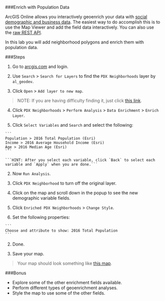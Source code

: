###Enrich with Population Data

ArcGIS Online allows you interactively geoenrich your data with [social demographic and business data](https://developers.arcgis.com/en/features/geo-enrichment/). The easiest way to do accomplish this is to use the Map Viewer and add the field data interactively. You can also use the [raw REST API](https://developers.arcgis.com/rest/geoenrichment/api-reference/geoenrichment-service-overview.htm).

In this lab you will add neighborhood polygons and enrich them with population data.

###Steps

1. Go to [arcgis.com](http://www.arcgis.com) and login.

2. Use `Search` > `Search for Layers` to find the `PDX Neighborhoods` layer by `al_geodev`.

3. Click `Open` > `Add layer to new map`.

> NOTE: If you are having difficulty finding it, just click [this link](http://www.arcgis.com/home/item.html?id=cc1d37e67e934a93b489ca4d82b07d9c).

4. Click `PDX Neighborhoods` > `Perform Analysis` > `Data Enrichment` > `Enrich Layer`.

  1. Click `Select Variables` and `Search` and select the following:

    ```
    Population > 2016 Total Population (Esri)
    Income > 2016 Average Household Income (Esri)
    Age > 2016 Median Age (Esri)
    ```

    ```HINT: After you select each variable, click `Back` to select each variable and `Apply` when you are done.```

  2. Now `Run Analysis`.

5. Click `PDX Neighborhood` to turn off the original layer.

6. Click on the map and scroll down in the popup to see the new demographic variable fields.

7. Click `Enriched PDX Neighborhoods` > `Change Style`.

  1. Set the following properties:

    ```
    Choose and attribute to show: 2016 Total Population
    ```

  2. Done.

8. Save your map.

> Your map should look something like [this map](http://www.arcgis.com/home/webmap/viewer.html?webmap=93cd156deb3e49abb7e48bf1b202cc61).

###Bonus
* Explore some of the other enrichment fields available.
* Perform different types of geoenrichment analyses.
* Style the map to use some of the other fields.